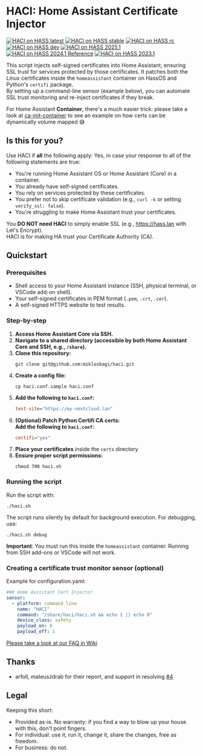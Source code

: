 # HACI: Home Assistant Certificate Injector

[![HACI on HASS latest](https://github.com/miklosbagi/haci/actions/workflows/hass-latest-haci-test.yml/badge.svg?kill_cache=1)](https://github.com/miklosbagi/haci/actions/workflows/hass-latest-haci-test.yml) [![HACI on HASS stable](https://github.com/miklosbagi/haci/actions/workflows/hass-stable-haci-test.yml/badge.svg?kill_cache=1)](https://github.com/miklosbagi/haci/actions/workflows/hass-stable-haci-test.yml) [![HACI on HASS rc](https://github.com/miklosbagi/haci/actions/workflows/hass-rc-haci-test.yaml/badge.svg?kill_cache=1)](https://github.com/miklosbagi/haci/actions/workflows/hass-rc-haci-test.yaml) [![HACI on HASS dev](https://github.com/miklosbagi/haci/actions/workflows/hass-dev-haci-test.yml/badge.svg?kill_cache=1)](https://github.com/miklosbagi/haci/actions/workflows/hass-dev-haci-test.yml) [![HACI on HASS 2025.1](https://github.com/miklosbagi/haci/actions/workflows/hass-202501-haci-test.yml/badge.svg)](https://github.com/miklosbagi/haci/actions/workflows/hass-202501-haci-test.yml) [![HACI on HASS 2024.1 Reference](https://github.com/miklosbagi/haci/actions/workflows/hass-202401-haci-test.yml/badge.svg?kill_cache=1)](https://github.com/miklosbagi/haci/actions/workflows/hass-reference-haci-test.yml) [![HACI on HASS 2023.1](https://github.com/miklosbagi/haci/actions/workflows/hass-202301-haci-test.yml/badge.svg?kill_cache=1)](https://github.com/miklosbagi/haci/actions/workflows/hass-202301-haci-test.yml)

This script injects self-signed certificates into Home Assistant, ensuring SSL trust for services protected by those certificates. It patches both the Linux certificates inside the `homeassistant` container on HassOS and Python's `certifi` package.  
By setting up a command-line sensor (example below), you can automate SSL trust monitoring and re-inject certificates if they break.  

For Home Assistant **Container**, there's a much easier trick: please take a look at [ca-init-container](https://github.com/miklosbagi/ca-init-container) to see an example on how certs can be dynamically volume mapped 😅

## Is this for you?
Use HACI if **all** the following apply:
Yes, in case your response to all of the following statements are true:
- You're running Home Assistant OS or Home Assistant (Core) in a container.
- You already have self-signed certificates.
- You rely on services protected by these certificates.
- You prefer not to skip certificate validation (e.g., `curl -k` or setting `verify_ssl: false`).
- You're struggling to make Home Assistant trust your certificates. 

You **DO NOT need HACI** to simply enable SSL (e.g., https://hass.lan with Let's Encrypt).  
HACI is for making HA trust your Certificate Authority (CA).

## Quickstart
### Prerequisites
- Shell access to your Home Assistant instance (SSH, physical terminal, or VSCode add-on shell).
- Your self-signed certificates in PEM format (`.pem`, `.crt`, `.cer`).
- A self-signed HTTPS website to test results.

### Step-by-step
1. **Access Home Assistant Core via SSH.**
1. **Navigate to a shared directory (accessible by both Home Assistant Core and SSH, e.g., `/share`).**
1. **Clone this repository:**
   ```console
   git clone git@github.com:miklosbagi/haci.git
   ```
1. **Create a config file:**
   ```console
   cp haci.conf.sample haci.conf
   ```
1. **Add the following to `haci.conf`:**
   ```ini
   test-site="https://my-nextcloud.lan"
   ```
1. **(Optional) Patch Python Certifi CA certs:  
   Add the following to `haci.conf`:**  
   ```ini
   certifi="yes"
   ```
1. **Place your certificates** inside the `certs` directory
1. **Ensure proper script permissions:**
    ```console
   chmod 700 haci.sh
    ```

### Running the script
Run the script with:  
```console
./haci.sh
```

The script runs silently by default for background execution. For debugging, use:
```console
./haci.sh debug
```

**Important**: You must run this inside the `homeassistant` container. Running from SSH add-ons or VSCode will not work.

### Creating a certificate trust monitor sensor (optional)
Example for configuration.yaml:
```yaml
### Home Assistant Cert Injector
sensor:
  - platform: command_line
    name: "HACI"
    command: "/share/haci/haci.sh && echo 1 || echo 0"
    device_class: safety
    payload_on: 0
    payload_off: 1
```

[Please take a look at our FAQ in Wiki](https://github.com/miklosbagi/haci/wiki/FAQ)

## Thanks
- arfoll, mateuszdrab for their report, and support in resolving [#4](/../../issues/4)

## Legal
Keeping this short:
- Provided as-is. No warranty: if you find a way to blow up your house with this, don't point fingers.
- For individual: use it, run it, change it, share the changes, free as freedom.
- For business: do not.
